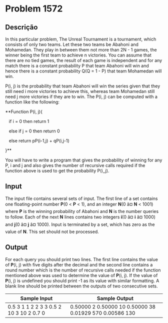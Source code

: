 # Problem 1572

Descrição
----------

In this particular problem, The Unreal Tournament is a tournament, which consists of only two teams. Let these two teams be Abahoni and Mohamedan. They play in between them not more than 2N - 1 games, the winner being the first team to achieve n victories. You can assume that there are no tied games, the result of each game is independent and for any match there is a constant probability P that team Abahoni will win and hence there is a constant probability Q(Q = 1 - P) that team Mohamedan will win.

P(i, j) is the probability that team Abahoni will win the series given that they still need i more victories to achieve this, whereas team Mohamedan still need j more victories if they are to win. The P(i, j) can be computed with a function like the following:

**Function P(i, j){  

   if i = 0 then return 1  

   else if j = 0 then return 0  

   else return pP(i-1,j) + qP(i,j-1)  

}**

You will have to write a program that gives the probability of winning for any P, i and j and also gives the number of recursive calls required if the function above is used to get the probability P(i,,j).

Input
-----

The input file contains several sets of input. The first line of a set contains one floating-point number **P**(0 < **P** < 1), and an integer **N**(0 â¤ **N** < 1001) where **P** is the winning probability of Abahoni and **N** is the number queries to follow. Each of the next **N** lines contains two integers **i**(0 â¤ **i** â¤ 1000) and **j**(0 â¤ **j** â¤ 1000). Input is terminated by a set, which has zero as the value of **N**. This set should not be processed.

Output
------

For each query you should print two lines. The first line contains the value of **P**(i, j) with five digits after the decimal and the second line contains a round number which is the number of recursive calls needed if the function mentioned above was used to determine the value of **P**(i, j). If the value of **P**(i, j) is undefined you should print -1 as its value with similar formatting. A blank line should be printed between the outputs of two consecutive sets.


| Sample Input | Sample Output |
| --- | --- |
| 0.5 3 1 1 2 2 3 3 0.5 2 10 3 10 2 0.7 0 | 0.50000 2 0.50000 10 0.50000 38  0.01929 570 0.00586 130 |

